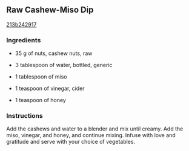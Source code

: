 ## Raw Cashew-Miso Dip

[213b242917](https://cookpad.com/us/recipes/172276-raw-cashew-miso-dip)

### Ingredients

 - 35 g of nuts, cashew nuts, raw

 - 3 tablespoon of water, bottled, generic

 - 1 tablespoon of miso

 - 1 teaspoon of vinegar, cider

 - 1 teaspoon of honey

### Instructions

Add the cashews and water to a blender and mix until creamy. Add the miso, vinegar, and honey, and continue mixing. Infuse with love and gratitude and serve with your choice of vegetables.